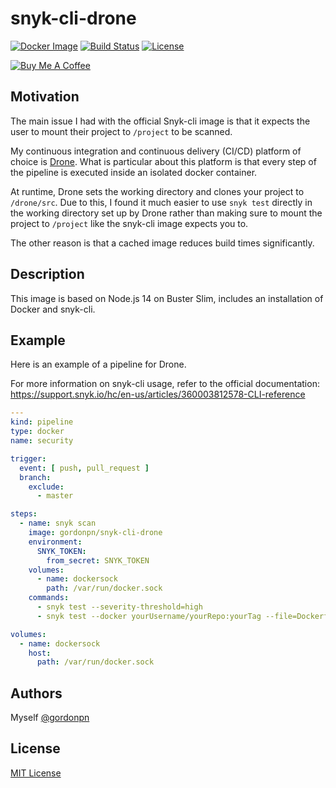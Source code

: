 # snyk-cli-drone

[![Docker Image](https://badgen.net/badge/icon/docker?icon=docker&label)](https://hub.docker.com/r/gordonpn/snyk-cli-drone)
[![Build Status](https://drone.gordon-pn.com/api/badges/gordonpn/snyk-cli-drone/status.svg)](https://drone.gordon-pn.com/gordonpn/snyk-cli-drone)
[![License](https://badgen.net/github/license/gordonpn/snyk-cli-drone)](./LICENSE)

[![Buy Me A Coffee](https://www.buymeacoffee.com/assets/img/custom_images/orange_img.png)](https://www.buymeacoffee.com/gordonpn)

## Motivation

The main issue I had with the official Snyk-cli image is that it expects the user to mount their project to `/project` to be scanned.

My continuous integration and continuous delivery (CI/CD) platform of choice is [Drone](https://drone.io/). What is particular about this platform is that every step of the pipeline is executed inside an isolated docker container.

At runtime, Drone sets the working directory and clones your project to `/drone/src`. Due to this, I found it much easier to use `snyk test` directly in the working directory set up by Drone rather than making sure to mount the project to `/project` like the snyk-cli image expects you to.

The other reason is that a cached image reduces build times significantly.

## Description

This image is based on Node.js 14 on Buster Slim, includes an installation of Docker and snyk-cli.

## Example

Here is an example of a pipeline for Drone.

For more information on snyk-cli usage, refer to the official documentation: <https://support.snyk.io/hc/en-us/articles/360003812578-CLI-reference>

```yaml
---
kind: pipeline
type: docker
name: security

trigger:
  event: [ push, pull_request ]
  branch:
    exclude:
      - master

steps:
  - name: snyk scan
    image: gordonpn/snyk-cli-drone
    environment:
      SNYK_TOKEN:
        from_secret: SNYK_TOKEN
    volumes:
      - name: dockersock
        path: /var/run/docker.sock
    commands:
      - snyk test --severity-threshold=high
      - snyk test --docker yourUsername/yourRepo:yourTag --file=Dockerfile

volumes:
  - name: dockersock
    host:
      path: /var/run/docker.sock
```

## Authors

Myself [@gordonpn](https://github.com/gordonpn)

## License

[MIT License](./LICENSE)
